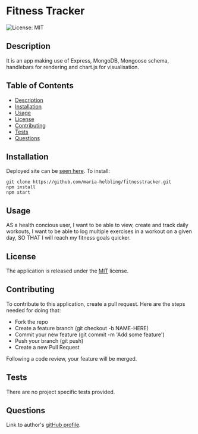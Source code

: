 # Fitness Tracker
![License: MIT](https://img.shields.io/badge/License-MIT-yellow.svg)
## Description
  
It is an app making use of Express, MongoDB, Mongoose schema, handlebars for rendering and chart.js for visualisation.
  
## Table of Contents
  
* [Description](#description)
* [Installation](#installation)
* [Usage](#usage)
* [License](#license)
* [Contributing](#contributing)
* [Tests](#tests)
* [Questions](#questions)
  
## Installation
  
Deployed site can be [seen here](https://whispering-caverns-44858.herokuapp.com/). To install:
```
git clone https://github.com/maria-helbling/fitnesstracker.git
npm install
npm start
```
## Usage
  
AS a health concious user, 
I want to be able to view, create and track daily workouts,
I want to be able to log multiple exercises in a workout on a given day,
SO THAT I will reach my fitness goals quicker.
  
## License
  
The application is released under the [MIT](license) license.
  
## Contributing
  
To contribute to this application, create a pull request. Here are the steps needed for doing that:

* Fork the repo
* Create a feature branch (git checkout -b NAME-HERE)
* Commit your new feature (git commit -m 'Add some feature')
* Push your branch (git push)
* Create a new Pull Request
        
Following a code review, your feature will be merged.
  
## Tests
  
There are no project specific tests provided.
  
## Questions
  
Link to author's [gitHub profile](https://github.com/maria-helbling).
